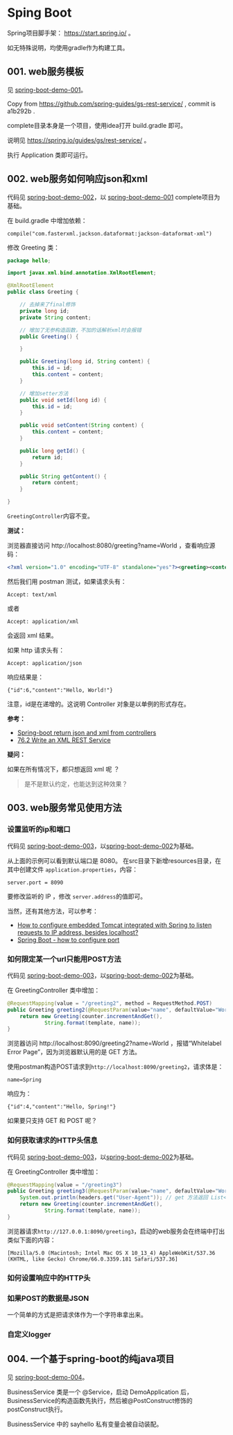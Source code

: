 # Sping Boot

Spring项目脚手架： https://start.spring.io/ 。

如无特殊说明，均使用gradle作为构建工具。

## 001. web服务模板

见 [spring-boot-demo-001](spring-boot-demo-001)。

Copy from https://github.com/spring-guides/gs-rest-service/ , commit is a1b292b .

complete目录本身是一个项目，使用idea打开 build.gradle 即可。

说明见 https://spring.io/guides/gs/rest-service/ 。

执行 Application 类即可运行。

## 002. web服务如何响应json和xml

代码见 [spring-boot-demo-002](spring-boot-demo-002)，以 [spring-boot-demo-001](spring-boot-demo-001) complete项目为基础。

在 build.gradle 中增加依赖：
```
compile("com.fasterxml.jackson.dataformat:jackson-dataformat-xml")
```

修改 Greeting 类：
```java
package hello;

import javax.xml.bind.annotation.XmlRootElement;

@XmlRootElement
public class Greeting {

    // 去掉来了final修饰
    private long id;
    private String content;

    // 增加了无参构造函数，不加的话解析xml时会报错
    public Greeting() {

    }

    public Greeting(long id, String content) {
        this.id = id;
        this.content = content;
    }

    // 增加setter方法
    public void setId(long id) {
        this.id = id;
    }

    public void setContent(String content) {
        this.content = content;
    }

    public long getId() {
        return id;
    }

    public String getContent() {
        return content;
    }

}
```

`GreetingController`内容不变。



**测试：**

浏览器直接访问 http://localhost:8080/greeting?name=World ，查看响应源码：
```xml
<?xml version="1.0" encoding="UTF-8" standalone="yes"?><greeting><content>Hello, World!</content><id>2</id></greeting>
```
然后我们用 postman 测试，如果请求头有：
```
Accept: text/xml
```
或者
```
Accept: application/xml
```
会返回 xml 结果。

如果 http 请求头有：
```
Accept: application/json
```
响应结果是：
```
{"id":6,"content":"Hello, World!"}
```

注意，id是在递增的。这说明 Controller 对象是以单例的形式存在。

**参考：**

* [Spring-boot return json and xml from controllers](https://stackoverflow.com/questions/27790998/spring-boot-return-json-and-xml-from-controllers)
* [76.2 Write an XML REST Service](https://docs.spring.io/spring-boot/docs/current/reference/html/howto-spring-mvc.html#howto-write-an-xml-rest-service)

**疑问：**

如果在所有情况下，都只想返回 xml 呢 ？

> 是不是默认约定，也能达到这种效果？

## 003. web服务常见使用方法

### 设置监听的ip和端口

代码见 [spring-boot-demo-003](spring-boot-demo-003)，以[spring-boot-demo-002](spring-boot-demo-002)为基础。

从上面的示例可以看到默认端口是 8080。
在src目录下新增resources目录，在其中创建文件 `application.properties`，内容：
```
server.port = 8090
```
要修改监听的 IP ，修改 `server.address`的值即可。

当然，还有其他方法，可以参考：
* [How to configure embedded Tomcat integrated with Spring to listen requests to IP address, besides localhost?](https://stackoverflow.com/questions/23946369/how-to-configure-embedded-tomcat-integrated-with-spring-to-listen-requests-to-ip/23953385)
* [Spring Boot - how to configure port](https://stackoverflow.com/questions/21083170/spring-boot-how-to-configure-port)

### 如何限定某一个url只能用POST方法

代码见 [spring-boot-demo-003](spring-boot-demo-003)，以[spring-boot-demo-002](spring-boot-demo-002)为基础。

在 GreetingController 类中增加：
```java
@RequestMapping(value = "/greeting2", method = RequestMethod.POST)
public Greeting greeting2(@RequestParam(value="name", defaultValue="World") String name) {
    return new Greeting(counter.incrementAndGet(),
            String.format(template, name));
}
```

浏览器访问 http://localhost:8090/greeting2?name=World ，报错“Whitelabel Error Page”，因为浏览器默认用的是 GET 方法。

使用postman构造POST请求到`http://localhost:8090/greeting2`，请求体是：
```
name=Spring
```
响应为：
```
{"id":4,"content":"Hello, Spring!"}
```

如果要只支持 GET 和 POST 呢？

### 如何获取请求的HTTP头信息

代码见 [spring-boot-demo-003](spring-boot-demo-003)，以[spring-boot-demo-002](spring-boot-demo-002)为基础。

在 GreetingController 类中增加：
```java
@RequestMapping(value = "/greeting3")
public Greeting greeting3(@RequestParam(value="name", defaultValue="World") String name, @RequestHeader HttpHeaders headers) {
    System.out.println(headers.get("User-Agent")); // get 方法返回 List<String>
    return new Greeting(counter.incrementAndGet(),
            String.format(template, name));
}
```
浏览器请求`http://127.0.0.1:8090/greeting3`，启动的web服务会在终端中打出类似下面的内容：
```
[Mozilla/5.0 (Macintosh; Intel Mac OS X 10_13_4) AppleWebKit/537.36 (KHTML, like Gecko) Chrome/66.0.3359.181 Safari/537.36]
```


### 如何设置响应中的HTTP头

### 如果POST的数据是JSON
一个简单的方式是把请求体作为一个字符串拿出来。

### 自定义logger


## 004. 一个基于spring-boot的纯java项目

见 [spring-boot-demo-004](spring-boot-demo-004)。

BusinessService 类是一个 @Service，启动 DemoApplication 后，BusinessService的构造函数先执行，然后被@PostConstruct修饰的postConstruct执行。

BusinessService 中的 sayhello 私有变量会被自动装配。


